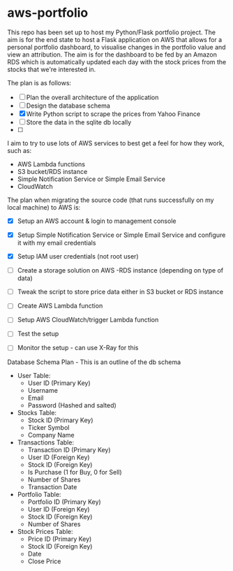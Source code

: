 # aws-portfolio
This repo has been set up to host my Python/Flask portfolio project.
The aim is for the end state to host a Flask application on AWS that allows for a personal portfolio dashboard, to visualise changes in the portfolio value and view an attribution. The aim is for the dashboard to be fed by an Amazon RDS which is automatically updated each day with the stock prices from the stocks that we're interested in. 

The plan is as follows:
- [ ] Plan the overall architecture of the application
- [ ] Design the database schema
- [X] Write Python script to scrape the prices from Yahoo Finance
- [ ] Store the data in the sqlite db locally
- [ ] 

I aim to try to use lots of AWS services to best get a feel for how they work, such as:
- AWS Lambda functions
- S3 bucket/RDS instance
- Simple Notification Service or Simple Email Service
- CloudWatch

The plan when migrating the source code (that runs successfully on my local machine) to AWS is:
- [X] Setup an AWS account & login to management console
- [X] Setup Simple Notification Service or Simple Email Service and configure it with my email credentials
- [X] Setup IAM user credentials (not root user)
- [ ] Create a storage solution on AWS -RDS instance (depending on type of data)
- [ ] Tweak the script to store price data either in S3 bucket or RDS instance
- [ ] Create AWS Lambda function
- [ ] Setup AWS CloudWatch/trigger Lambda function
- [ ] Test the setup
- [ ] Monitor the setup - can use X-Ray for this


Database Schema Plan - This is an outline of the db schema
- User Table:
    - User ID (Primary Key) 
    - Username
    - Email
    - Password (Hashed and salted)
- Stocks Table:
    - Stock ID (Primary Key)
    - Ticker Symbol
    - Company Name
- Transactions Table:
    - Transaction ID (Primary Key)
    - User ID (Foreign Key)
    - Stock ID (Foreign Key)
    - Is Purchase (1 for Buy, 0 for Sell)
    - Number of Shares
    - Transaction Date
- Portfolio Table:
    - Portfolio ID (Primary Key)
    - User ID (Foreign Key)
    - Stock ID (Foreign Key)
    - Number of Shares
- Stock Prices Table:
    - Price ID (Primary Key)
    - Stock ID (Foreign Key)
    - Date
    - Close Price
